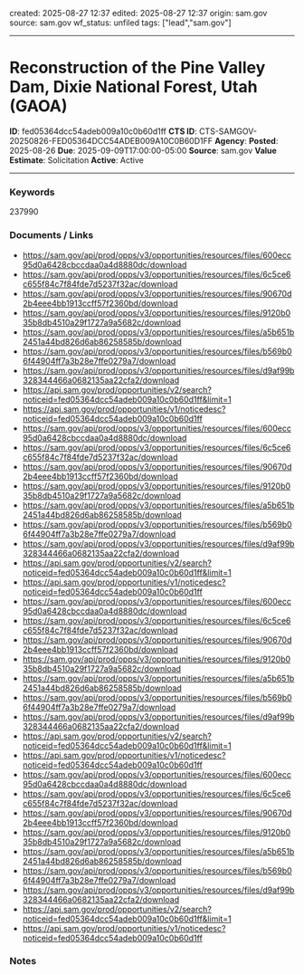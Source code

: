 created: 2025-08-27 12:37
edited: 2025-08-27 12:37
origin: sam.gov
source: sam.gov
wf_status: unfiled
tags: ["lead","sam.gov"]

---

# Reconstruction of the Pine Valley Dam, Dixie National Forest, Utah (GAOA)

**ID**: fed05364dcc54adeb009a10c0b60d1ff
**CTS ID**: CTS-SAMGOV-20250826-FED05364DCC54ADEB009A10C0B60D1FF
**Agency**: 
**Posted**: 2025-08-26
**Due**: 2025-09-09T17:00:00-05:00
**Source**: sam.gov
**Value Estimate**: Solicitation
**Active**: Active

---

### Keywords
237990

### Documents / Links
- <https://sam.gov/api/prod/opps/v3/opportunities/resources/files/600ecc95d0a6428cbccdaa0a4d8880dc/download>
- <https://sam.gov/api/prod/opps/v3/opportunities/resources/files/6c5ce6c655f84c7f84fde7d5237f32ac/download>
- <https://sam.gov/api/prod/opps/v3/opportunities/resources/files/90670d2b4eee4bb1913ccff57f2360bd/download>
- <https://sam.gov/api/prod/opps/v3/opportunities/resources/files/9120b035b8db4510a29f1727a9a5682c/download>
- <https://sam.gov/api/prod/opps/v3/opportunities/resources/files/a5b651b2451a44bd826d6ab86258585b/download>
- <https://sam.gov/api/prod/opps/v3/opportunities/resources/files/b569b06f44904ff7a3b28e7ffe0279a7/download>
- <https://sam.gov/api/prod/opps/v3/opportunities/resources/files/d9af99b328344466a0682135aa22cfa2/download>
- <https://api.sam.gov/prod/opportunities/v2/search?noticeid=fed05364dcc54adeb009a10c0b60d1ff&limit=1>
- <https://api.sam.gov/prod/opportunities/v1/noticedesc?noticeid=fed05364dcc54adeb009a10c0b60d1ff>
- <https://sam.gov/api/prod/opps/v3/opportunities/resources/files/600ecc95d0a6428cbccdaa0a4d8880dc/download>
- <https://sam.gov/api/prod/opps/v3/opportunities/resources/files/6c5ce6c655f84c7f84fde7d5237f32ac/download>
- <https://sam.gov/api/prod/opps/v3/opportunities/resources/files/90670d2b4eee4bb1913ccff57f2360bd/download>
- <https://sam.gov/api/prod/opps/v3/opportunities/resources/files/9120b035b8db4510a29f1727a9a5682c/download>
- <https://sam.gov/api/prod/opps/v3/opportunities/resources/files/a5b651b2451a44bd826d6ab86258585b/download>
- <https://sam.gov/api/prod/opps/v3/opportunities/resources/files/b569b06f44904ff7a3b28e7ffe0279a7/download>
- <https://sam.gov/api/prod/opps/v3/opportunities/resources/files/d9af99b328344466a0682135aa22cfa2/download>
- <https://api.sam.gov/prod/opportunities/v2/search?noticeid=fed05364dcc54adeb009a10c0b60d1ff&limit=1>
- <https://api.sam.gov/prod/opportunities/v1/noticedesc?noticeid=fed05364dcc54adeb009a10c0b60d1ff>
- <https://sam.gov/api/prod/opps/v3/opportunities/resources/files/600ecc95d0a6428cbccdaa0a4d8880dc/download>
- <https://sam.gov/api/prod/opps/v3/opportunities/resources/files/6c5ce6c655f84c7f84fde7d5237f32ac/download>
- <https://sam.gov/api/prod/opps/v3/opportunities/resources/files/90670d2b4eee4bb1913ccff57f2360bd/download>
- <https://sam.gov/api/prod/opps/v3/opportunities/resources/files/9120b035b8db4510a29f1727a9a5682c/download>
- <https://sam.gov/api/prod/opps/v3/opportunities/resources/files/a5b651b2451a44bd826d6ab86258585b/download>
- <https://sam.gov/api/prod/opps/v3/opportunities/resources/files/b569b06f44904ff7a3b28e7ffe0279a7/download>
- <https://sam.gov/api/prod/opps/v3/opportunities/resources/files/d9af99b328344466a0682135aa22cfa2/download>
- <https://api.sam.gov/prod/opportunities/v2/search?noticeid=fed05364dcc54adeb009a10c0b60d1ff&limit=1>
- <https://api.sam.gov/prod/opportunities/v1/noticedesc?noticeid=fed05364dcc54adeb009a10c0b60d1ff>
- <https://sam.gov/api/prod/opps/v3/opportunities/resources/files/600ecc95d0a6428cbccdaa0a4d8880dc/download>
- <https://sam.gov/api/prod/opps/v3/opportunities/resources/files/6c5ce6c655f84c7f84fde7d5237f32ac/download>
- <https://sam.gov/api/prod/opps/v3/opportunities/resources/files/90670d2b4eee4bb1913ccff57f2360bd/download>
- <https://sam.gov/api/prod/opps/v3/opportunities/resources/files/9120b035b8db4510a29f1727a9a5682c/download>
- <https://sam.gov/api/prod/opps/v3/opportunities/resources/files/a5b651b2451a44bd826d6ab86258585b/download>
- <https://sam.gov/api/prod/opps/v3/opportunities/resources/files/b569b06f44904ff7a3b28e7ffe0279a7/download>
- <https://sam.gov/api/prod/opps/v3/opportunities/resources/files/d9af99b328344466a0682135aa22cfa2/download>
- <https://api.sam.gov/prod/opportunities/v2/search?noticeid=fed05364dcc54adeb009a10c0b60d1ff&limit=1>
- <https://api.sam.gov/prod/opportunities/v1/noticedesc?noticeid=fed05364dcc54adeb009a10c0b60d1ff>

### Notes

